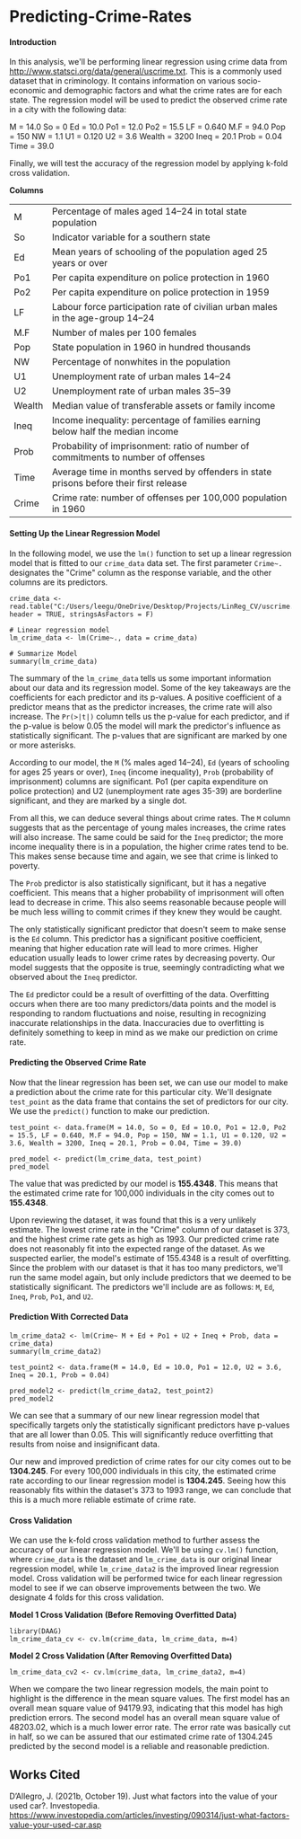 # Predicting-Crime-Rates

#### **Introduction**

In this analysis, we'll be performing linear regression using crime data from http://www.statsci.org/data/general/uscrime.txt. This is a commonly used dataset that in criminology. It contains information on various socio-economic and demographic factors and what the crime rates are for each state. The regression model will be used to predict the observed crime rate in a city with the following data:

M = 14.0
So = 0
Ed = 10.0
Po1 = 12.0
Po2 = 15.5
LF = 0.640
M.F = 94.0
Pop = 150
NW = 1.1
U1 = 0.120
U2 = 3.6
Wealth = 3200
Ineq = 20.1
Prob = 0.04
Time = 39.0

Finally, we will test the accuracy of the regression model by applying k-fold cross validation. 

**Columns**

|  |                                                                                       |
|----------|--------------------------------------------------------------------------------------------------|
| M        | Percentage of males aged 14–24 in total state population                                         |
| So       | Indicator variable for a southern state                                                         |
| Ed       | Mean years of schooling of the population aged 25 years or over                                 |
| Po1      | Per capita expenditure on police protection in 1960                                             |
| Po2      | Per capita expenditure on police protection in 1959                                             |
| LF       | Labour force participation rate of civilian urban males in the age-group 14–24                  |
| M.F      | Number of males per 100 females                                                                 |
| Pop      | State population in 1960 in hundred thousands                                                   |
| NW       | Percentage of nonwhites in the population                                                       |
| U1       | Unemployment rate of urban males 14–24                                                          |
| U2       | Unemployment rate of urban males 35–39                                                          |
| Wealth   | Median value of transferable assets or family income                                    |
| Ineq     | Income inequality: percentage of families earning below half the median income                  |
| Prob     | Probability of imprisonment: ratio of number of commitments to number of offenses               |
| Time     | Average time in months served by offenders in state prisons before their first release          |
| Crime    | Crime rate: number of offenses per 100,000 population in 1960                                   |







#### **Setting Up the Linear Regression Model**

In the following model, we use the `lm()` function to set up a linear regression model that is fitted to our `crime_data` data set. The first parameter `Crime~.` designates the "Crime" column as the response variable, and the other columns are its predictors. 

```{r}
crime_data <- read.table("C:/Users/leegu/OneDrive/Desktop/Projects/LinReg_CV/uscrime.txt", header = TRUE, stringsAsFactors = F)

# Linear regression model
lm_crime_data <- lm(Crime~., data = crime_data)

# Summarize Model
summary(lm_crime_data)
```
The summary of the `lm_crime_data` tells us some important information about our data and its regression model. Some of the key takeaways are the coefficients for each predictor and its p-values. A positive coefficient of a predictor means that as the predictor increases, the crime rate will also increase. The `Pr(>|t|)` column tells us the p-value for each predictor, and if the p-value is below 0.05 the model will mark the predictor's influence as statistically significant. The p-values that are significant are marked by one or more asterisks. 

According to our model, the `M` (% males aged 14–24), `Ed` (years of schooling for ages 25 years or over), `Ineq` (income inequality), `Prob` (probability of imprisonment) columns are significant. Po1 (per capita expenditure on police protection) and U2 (unemployment rate ages 35-39) are borderline significant, and they are marked by a single dot.

From all this, we can deduce several things about crime rates. The `M` column suggests that as the percentage of young males increases, the crime rates will also increase. The same could be said for the `Ineq` predictor; the more income inequality there is in a population, the higher crime rates tend to be. This makes sense because time and again, we see that crime is linked to poverty. 

The `Prob` predictor is also statistically significant, but it has a negative coefficient. This means that a higher probability of imprisonment will often lead to decrease in crime. This also seems reasonable because people will be much less willing to commit crimes if they knew they would be caught. 

The only statistically significant predictor that doesn't seem to make sense is the `Ed` column. This predictor has a significant positive coefficient, meaning that higher education rate will lead to more crimes. Higher education usually leads to lower crime rates by decreasing poverty. Our model suggests that the opposite is true, seemingly contradicting what we observed about the `Ineq` predictor. 

The `Ed` predictor could be a result of overfitting of the data. Overfitting occurs when there are too many predictors/data points and the model is responding to random fluctuations and noise, resulting in recognizing inaccurate relationships in the data. Inaccuracies due to overfitting is definitely something to keep in mind as we make our prediction on crime rate.  

#### **Predicting the Observed Crime Rate**

Now that the linear regression has been set, we can use our model to make a prediction about the crime rate for this particular city. We'll designate `test_point` as the data frame that contains the set of predictors for our city. We use the `predict()` function to make our prediction. 

```{r}
test_point <- data.frame(M = 14.0, So = 0, Ed = 10.0, Po1 = 12.0, Po2 = 15.5, LF = 0.640, M.F = 94.0, Pop = 150, NW = 1.1, U1 = 0.120, U2 = 3.6, Wealth = 3200, Ineq = 20.1, Prob = 0.04, Time = 39.0)

pred_model <- predict(lm_crime_data, test_point)
pred_model 

```
The value that was predicted by our model is **155.4348**. This means that the estimated crime rate for 100,000 individuals in the city comes out to **155.4348**. 

Upon reviewing the dataset, it was found that this is a very unlikely estimate. The lowest crime rate in the "Crime" column of our dataset is 373, and the highest crime rate gets as high as 1993. Our predicted crime rate does not reasonably fit into the expected range of the dataset. As we suspected earlier, the model's estimate of 155.4348 is a result of overfitting. Since the problem with our dataset is that it has too many predictors, we'll run the same model again, but only include predictors that we deemed to be statistically significant. The predictors we'll include are as follows: `M`, `Ed`, `Ineq`, `Prob`, `Po1`, and `U2`. 

#### **Prediction With Corrected Data**

```{r}
lm_crime_data2 <- lm(Crime~ M + Ed + Po1 + U2 + Ineq + Prob, data = crime_data)
summary(lm_crime_data2)

test_point2 <- data.frame(M = 14.0, Ed = 10.0, Po1 = 12.0, U2 = 3.6, Ineq = 20.1, Prob = 0.04)

pred_model2 <- predict(lm_crime_data2, test_point2)
pred_model2 
```
We can see that a summary of our new linear regression model that specifically targets only the statistically significant predictors have p-values that are all lower than 0.05. This will significantly reduce overfitting that results from noise and insignificant data. 

Our new and improved prediction of crime rates for our city comes out to be **1304.245**. For every 100,000 individuals in this city, the estimated crime rate according to our linear regression model is **1304.245**. Seeing how this reasonably fits within the dataset's 373 to 1993 range, we can conclude that this is a much more reliable estimate of crime rate. 

#### **Cross Validation**

We can use the k-fold cross validation method to further assess the accuracy of our linear regression model. We'll be using `cv.lm()` function, where `crime_data` is the dataset and `lm_crime_data` is our original linear regression model, while `lm_crime_data2` is the improved linear regression model. Cross validation will be performed twice for each linear regression model to see if we can observe improvements between the two. We designate 4 folds for this cross validation. 

**Model 1 Cross Validation (Before Removing Overfitted Data)**

```{r}
library(DAAG)
lm_crime_data_cv <- cv.lm(crime_data, lm_crime_data, m=4)
```

**Model 2 Cross Validation (After Removing Overfitted Data)**
```{r}
lm_crime_data_cv2 <- cv.lm(crime_data, lm_crime_data2, m=4)
```

When we compare the two linear regression models, the main point to highlight is the difference in the mean square values. The first model has an overall mean square value of 94179.93, indicating that this model has high prediction errors. The second model has an overall mean square value of 48203.02, which is a much lower error rate. The error rate was basically cut in half, so we can be assured that our estimated crime rate of 1304.245 predicted by the second model is a reliable and reasonable prediction. 

## Works Cited 

D’Allegro, J. (2021b, October 19). Just what factors into the value of your used car?. Investopedia. https://www.investopedia.com/articles/investing/090314/just-what-factors-value-your-used-car.asp 
